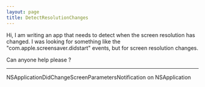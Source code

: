 ```yaml
---
layout: page
title: DetectResolutionChanges
---
```


Hi, I am writing an app that needs to detect when the screen resolution has changed.  I was looking for something like the "com.apple.screensaver.didstart" events, but for screen resolution changes.

Can anyone help please ?

----
NSApplicationDidChangeScreenParametersNotification on NSApplication

